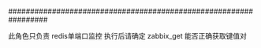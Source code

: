 #################################################################

此角色只负责 redis单端口监控
执行后请确定 zabbix_get 能否正确获取键值对
